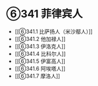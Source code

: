 # ⑥341 菲律宾人

- [[⑥341.1 比萨扬人（米沙鄢人）]]
- [[⑥341.2 他加禄人]]
- [[⑥341.3 伊洛克人]]
- [[⑥341.4 比科尔人]]
- [[⑥341.5 伊富高人]]
- [[⑥341.6 阿埃塔人]]
- [[⑥341.7 摩洛人]]
